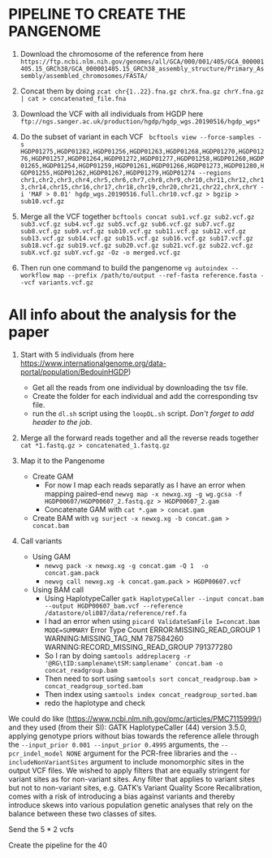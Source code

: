 # PIPELINE TO CREATE THE PANGENOME
1. Download the chromosome of the reference from here `https://ftp.ncbi.nlm.nih.gov/genomes/all/GCA/000/001/405/GCA_000001405.15_GRCh38/GCA_000001405.15_GRCh38_assembly_structure/Primary_Assembly/assembled_chromosomes/FASTA/`
2. Concat them by doing `zcat chr{1..22}.fna.gz chrX.fna.gz chrY.fna.gz | cat > concatenated_file.fna`
3. Download the VCF with all individuals from HGDP here `ftp://ngs.sanger.ac.uk/production/hgdp/hgdp_wgs.20190516/hgdp_wgs*`
4. Do the subset of variant in each VCF  ` bcftools view --force-samples -s HGDP01275,HGDP01282,HGDP01256,HGDP01263,HGDP01268,HGDP01270,HGDP01276,HGDP01257,HGDP01264,HGDP01272,HGDP01277,HGDP01258,HGDP01260,HGDP01265,HGDP01254,HGDP01259,HGDP01261,HGDP01266,HGDP01273,HGDP01280,HGDP01255,HGDP01262,HGDP01267,HGDP01279,HGDP01274 --regions chr1,chr2,chr3,chr4,chr5,chr6,chr7,chr8,chr9,chr10,chr11,chr12,chr13,chr14,chr15,chr16,chr17,chr18,chr19,chr20,chr21,chr22,chrX,chrY -i 'MAF > 0.01' hgdp_wgs.20190516.full.chr10.vcf.gz > bgzip > sub10.vcf.gz`
5. Merge all the VCF together  `bcftools concat sub1.vcf.gz sub2.vcf.gz sub3.vcf.gz sub4.vcf.gz sub5.vcf.gz sub6.vcf.gz sub7.vcf.gz sub8.vcf.gz sub9.vcf.gz sub10.vcf.gz sub11.vcf.gz sub12.vcf.gz sub13.vcf.gz sub14.vcf.gz sub15.vcf.gz sub16.vcf.gz sub17.vcf.gz sub18.vcf.gz sub19.vcf.gz sub20.vcf.gz sub21.vcf.gz sub22.vcf.gz subX.vcf.gz subY.vcf.gz -Oz -o merged.vcf.gz`

6. Then run one command to build the pangenome `vg autoindex --workflow map --prefix /path/to/output --ref-fasta reference.fasta --vcf variants.vcf.gz`





# All info about the analysis for the paper

1. Start with 5 individuals (from here https://www.internationalgenome.org/data-portal/population/BedouinHGDP)
   - Get all the reads from one individual by downloading the tsv file.
   - Create the folder for each individual and add the corresponding tsv file.
   - run the `dl.sh` script using the `loopDL.sh` script.
  *Don't forget to add header to the job*.

2. Merge all the forward reads together and all the reverse reads together `cat *1.fastq.gz > concatenated_1.fastq.gz`
3. Map it to the Pangenome
   - Create GAM
     - For now I map each reads separatly as I have an error when mapping paired-end
       `newvg map -x newxg.xg -g wg.gcsa -f HGDP00607/HGDP00607_2.fastq.gz > HGDP00607_2.gam`
     - Concatenate GAM with `cat *.gam > concat.gam`
   - Create BAM with `vg surject -x newxg.xg -b concat.gam > concat.bam`
4. Call variants
   - Using GAM
     - `newvg pack -x newxg.xg -g concat.gam -Q 1  -o concat.gam.pack`
     - `newvg call newxg.xg -k concat.gam.pack > HGDP00607.vcf`
   - Using BAM call
     - Using HaplotypeCaller `gatk HaplotypeCaller --input concat.bam --output HGDP00607_bam.vcf --reference /datastore/oli087/data/reference/ref.fa`
     - I had an error when using `picard ValidateSamFile I=concat.bam MODE=SUMMARY`
Error Type      Count
ERROR:MISSING_READ_GROUP        1
WARNING:MISSING_TAG_NM  787584260
WARNING:RECORD_MISSING_READ_GROUP       791377280
     - So I ran by doing `samtools addreplacerg -r '@RG\tID:samplename\tSM:samplename' concat.bam -o concat_readgroup.bam`
     - Then need to sort using `samtools sort concat_readgroup.bam > concat_readgroup_sorted.bam`
     - Then index using `samtools index concat_readgroup_sorted.bam`
     - redo the haplotype and check



We could do like (https://www.ncbi.nlm.nih.gov/pmc/articles/PMC7115999/) and they used (from their SI):
GATK HaplotypeCaller (44) version 3.5.0, applying genotype priors without bias towards the reference allele through the
`--input_prior 0.001 --input_prior 0.4995` arguments, the `--pcr_indel_model NONE` argument for the PCR-free libraries 
and the `--includeNonVariantSites` argument to include monomorphic sites in the output VCF files.
We wished to apply filters that are equally stringent for variant sites as for non-variant sites.
Any filter that applies to variant sites but not to non-variant sites, e.g. GATK’s Variant
Quality Score Recalibration, comes with a risk of introducing a bias against variants and
thereby introduce skews into various population genetic analyses that rely on the balance
between these two classes of sites.

Send the 5 * 2 vcfs

Create the pipeline for the 40
